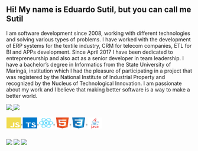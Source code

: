 
## Hi! My name is Eduardo Sutil, but you can call me Sutil

I am software development since 2008, working with different technologies and solving various types of problems.
I have worked with the development of ERP systems for the textile industry, CRM for telecom companies, ETL for BI and APPs development. Since April 2017 I have been dedicated to entrepreneurship and also act as a senior developer in team leadership.
I have a bachelor’s degree in Informatics from the State University of Maringá, institution which I had the pleasure of participating in a project that was registered by the National Institute of Industrial Property and recognized by the Nucleus of Technological Innovation.
I am passionate about my work and I believe that making better software is a way to make a better world.

 <div>
  <a href="https://github.com/Sutil">
  <img height="180em" src="https://github-readme-stats.vercel.app/api?username=Sutil&show_icons=true&theme=radical&include_all_commits=true&count_private=true"/>
  <img height="180em" src="https://github-readme-stats.vercel.app/api/top-langs/?username=Sutil&layout=compact&langs_count=7&theme=radical"/>
</div>
<div style="display: inline_block"><br>
  <img align="center" alt="Sutil-Js" height="30" width="40" src="https://raw.githubusercontent.com/devicons/devicon/master/icons/javascript/javascript-plain.svg">
  <img align="center" alt="Sutil-Ts" height="30" width="40" src="https://raw.githubusercontent.com/devicons/devicon/master/icons/typescript/typescript-plain.svg">
  <img align="center" alt="Sutil-React" height="30" width="40" src="https://raw.githubusercontent.com/devicons/devicon/master/icons/react/react-original.svg">
  <img align="center" alt="Sutil-HTML" height="30" width="40" src="https://raw.githubusercontent.com/devicons/devicon/master/icons/html5/html5-original.svg">
  <img align="center" alt="Sutil-CSS" height="30" width="40" src="https://raw.githubusercontent.com/devicons/devicon/master/icons/css3/css3-original.svg">
  <img align="center" alt="Sutil-Java" height="30" width="40" src="https://raw.githubusercontent.com/devicons/devicon/master/icons/java/java-original-wordmark.svg">
</div>
  
  ##
 
<div> 
  <a href="https://instagram.com/edusutil" target="_blank"><img src="https://img.shields.io/badge/-Instagram-%23E4405F?style=for-the-badge&logo=instagram&logoColor=white" target="_blank"></a>
  <a href = "mailto:sutil.edu@gmail.com"><img src="https://img.shields.io/badge/-Gmail-%23333?style=for-the-badge&logo=gmail&logoColor=white" target="_blank"></a>
  <a href="https://www.linkedin.com/in/edusutil" target="_blank"><img src="https://img.shields.io/badge/-LinkedIn-%230077B5?style=for-the-badge&logo=linkedin&logoColor=white" target="_blank"></a> 
 
</div>

